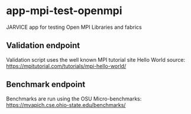 # app-mpi-test-openmpi
JARVICE app for testing Open MPI Libraries and fabrics 

## Validation endpoint 
Validation script uses the well known MPI tutorial site Hello World source:
https://mpitutorial.com/tutorials/mpi-hello-world/

## Benchmark endpoint
Benchmarks are run using the OSU Micro-benchmarks:
https://mvapich.cse.ohio-state.edu/benchmarks/

